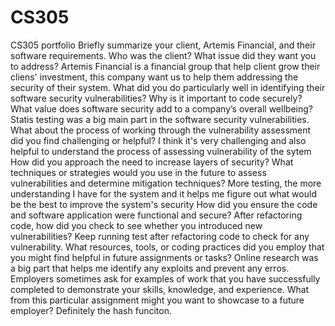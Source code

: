 # CS305
CS305 portfolio
Briefly summarize your client, Artemis Financial, and their software requirements. Who was the client? What issue did they want you to address?
  Artemis Financial is a financial group that help client grow their cliens' investment, this company want us to help them addressing the security of their system.
What did you do particularly well in identifying their software security vulnerabilities? Why is it important to code securely? What value does software security add to a company’s overall wellbeing?
  Statis testing was a big main part in the software security vulnerabilities. 
What about the process of working through the vulnerability assessment did you find challenging or helpful?
  I think it's very challenging and also helpful to understand the process of assessing vulnerability of the sytem
How did you approach the need to increase layers of security? What techniques or strategies would you use in the future to assess vulnerabilities and determine mitigation techniques?
  More testing, the more understanding I  have for the system and it helps me figure out what would be the best to improve the system's security
How did you ensure the code and software application were functional and secure? After refactoring code, how did you check to see whether you introduced new vulnerabilities?
  Keep running test after refactoring code to check for any vulnerability.
What resources, tools, or coding practices did you employ that you might find helpful in future assignments or tasks?
  Online research was a big part that helps me identify any exploits and prevent any erros. 
Employers sometimes ask for examples of work that you have successfully completed to demonstrate your skills, knowledge, and experience. What from this particular assignment might you want to showcase to a future employer?
  Definitely the hash funciton. 
